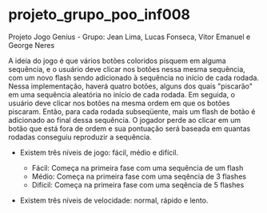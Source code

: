 # projeto_grupo_poo_inf008
Projeto Jogo Genius - Grupo: Jean Lima, Lucas Fonseca, Vitor Emanuel e George Neres

A ideia do jogo é que vários botões coloridos pisquem em alguma sequência, e o usuário deve clicar nos botões nessa mesma sequência, com um novo flash sendo adicionado à sequência no início de cada rodada. Nessa implementação, haverá quatro botões, alguns dos quais "piscarão" em uma sequência aleatória no início de cada rodada. Em seguida, o usuário deve clicar nos botões na mesma ordem em que os botões piscaram. Então, para cada rodada subseqüente, mais um flash de botão é adicionado ao final dessa sequência. O jogador perde ao clicar em um botão que está fora de ordem e sua pontuação será baseada em quantas rodadas conseguiu reproduzir a sequência.
 
 - Existem três níveis de jogo: fácil, médio e difícil.
   - Fácil: Começa na primeira fase com uma sequência de um flash
   - Médio: Começa na primeira fase com uma seqência de 3 flashes
   - Difícil: Começa na primeira fase com uma seqência de 5 flashes

- Existem três níveis de velocidade: normal, rápido e lento.
